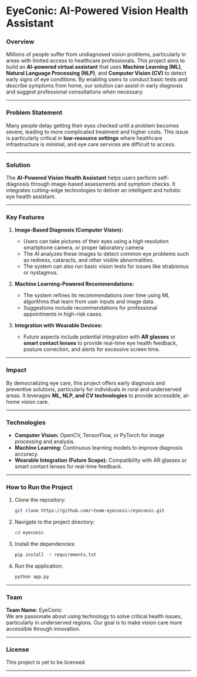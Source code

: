 # EyeConic: AI-Powered Vision Health Assistant

### Overview
Millions of people suffer from undiagnosed vision problems, particularly in areas with limited access to healthcare professionals. This project aims to build an **AI-powered virtual assistant** that uses **Machine Learning (ML)**, **Natural Language Processing (NLP)**, and **Computer Vision (CV)** to detect early signs of eye conditions. By enabling users to conduct basic tests and describe symptoms from home, our solution can assist in early diagnosis and suggest professional consultations when necessary.

---

### Problem Statement
Many people delay getting their eyes checked until a problem becomes severe, leading to more complicated treatment and higher costs. This issue is particularly critical in **low-resource settings** where healthcare infrastructure is minimal, and eye care services are difficult to access.

---

### Solution
The **AI-Powered Vision Health Assistant** helps users perform self-diagnosis through image-based assessments and symptom checks. It integrates cutting-edge technologies to deliver an intelligent and holistic eye health assistant.

---

### Key Features

1. **Image-Based Diagnosis (Computer Vision):**
   - Users can take pictures of their eyes using a high resolution smartphone camera, or proper laboratory camera
   - The AI analyzes these images to detect common eye problems such as redness, cataracts, and other visible abnormalities.
   - The system can also run basic vision tests for issues like strabismus or nystagmus.


3. **Machine Learning-Powered Recommendations:**
   - The system refines its recommendations over time using ML algorithms that learn from user inputs and image data.
   - Suggestions include recommendations for professional appointments in high-risk cases.

4. **Integration with Wearable Devices:**
   - Future aspects include potential integration with **AR glasses** or **smart contact lenses** to provide real-time eye health feedback, posture correction, and alerts for excessive screen time.

---

### Impact
By democratizing eye care, this project offers early diagnosis and preventive solutions, particularly for individuals in rural and underserved areas. It leverages **ML, NLP, and CV technologies** to provide accessible, at-home vision care.

---

### Technologies

- **Computer Vision:** OpenCV, TensorFlow, or PyTorch for image processing and analysis.
- **Machine Learning:** Continuous learning models to improve diagnosis accuracy.
- **Wearable Integration (Future Scope):** Compatibility with AR glasses or smart contact lenses for real-time feedback.

---

### How to Run the Project

1. Clone the repository:
   ```bash
   git clone https://github.com/<team-eyeconic>/eyeconic.git
   ```

2. Navigate to the project directory:
   ```bash
   cd eyeconic
   ```

3. Install the dependencies:
   ```bash
   pip install -r requirements.txt
   ```

4. Run the application:
   ```bash
   python app.py
   ```

---

### Team
**Team Name:** EyeConic  
We are passionate about using technology to solve critical health issues, particularly in underserved regions. Our goal is to make vision care more accessible through innovation.

---

### License
This project is yet to be licensed.

---
